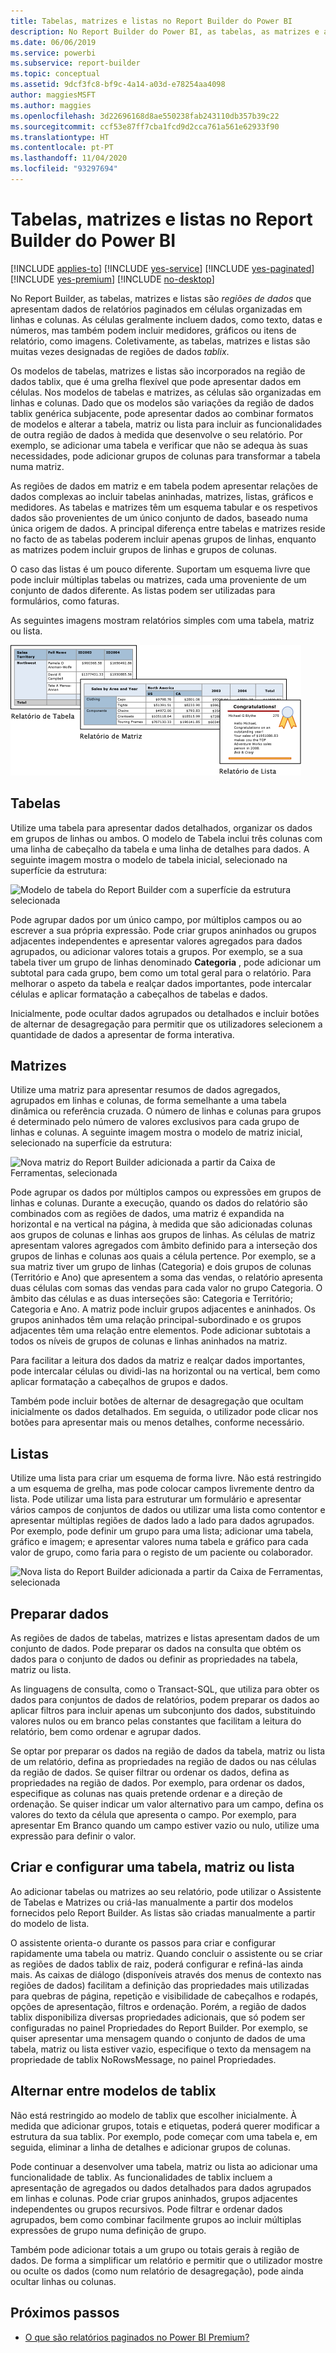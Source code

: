 ```yaml
---
title: Tabelas, matrizes e listas no Report Builder do Power BI
description: No Report Builder do Power BI, as tabelas, as matrizes e as listas são regiões de dados que apresentam dados de relatórios paginados em células organizadas em linhas e colunas.
ms.date: 06/06/2019
ms.service: powerbi
ms.subservice: report-builder
ms.topic: conceptual
ms.assetid: 9dcf3fc8-bf9c-4a14-a03d-e78254aa4098
author: maggiesMSFT
ms.author: maggies
ms.openlocfilehash: 3d22696168d8ae550238fab243110db357b39c22
ms.sourcegitcommit: ccf53e87ff7cba1fcd9d2cca761a561e62933f90
ms.translationtype: HT
ms.contentlocale: pt-PT
ms.lasthandoff: 11/04/2020
ms.locfileid: "93297694"
---
```

# <a name="tables-matrixes-and-lists-in-power-bi-report-builder"></a>Tabelas, matrizes e listas no Report Builder do Power BI

[!INCLUDE [applies-to](../includes/applies-to.md)] [!INCLUDE [yes-service](../includes/yes-service.md)] [!INCLUDE [yes-paginated](../includes/yes-paginated.md)] [!INCLUDE [yes-premium](../includes/yes-premium.md)] [!INCLUDE [no-desktop](../includes/no-desktop.md)] 

No Report Builder, as tabelas, matrizes e listas são *regiões de dados* que apresentam dados de relatórios paginados em células organizadas em linhas e colunas. As células geralmente incluem dados, como texto, datas e números, mas também podem incluir medidores, gráficos ou itens de relatório, como imagens. Coletivamente, as tabelas, matrizes e listas são muitas vezes designadas de regiões de dados *tablix*.  
  
 Os modelos de tabelas, matrizes e listas são incorporados na região de dados tablix, que é uma grelha flexível que pode apresentar dados em células. Nos modelos de tabelas e matrizes, as células são organizadas em linhas e colunas. Dado que os modelos são variações da região de dados tablix genérica subjacente, pode apresentar dados ao combinar formatos de modelos e alterar a tabela, matriz ou lista para incluir as funcionalidades de outra região de dados à medida que desenvolve o seu relatório. Por exemplo, se adicionar uma tabela e verificar que não se adequa às suas necessidades, pode adicionar grupos de colunas para transformar a tabela numa matriz.  
  
 As regiões de dados em matriz e em tabela podem apresentar relações de dados complexas ao incluir tabelas aninhadas, matrizes, listas, gráficos e medidores. As tabelas e matrizes têm um esquema tabular e os respetivos dados são provenientes de um único conjunto de dados, baseado numa única origem de dados. A principal diferença entre tabelas e matrizes reside no facto de as tabelas poderem incluir apenas grupos de linhas, enquanto as matrizes podem incluir grupos de linhas e grupos de colunas.  
  
 O caso das listas é um pouco diferente. Suportam um esquema livre que pode incluir múltiplas tabelas ou matrizes, cada uma proveniente de um conjunto de dados diferente. As listas podem ser utilizadas para formulários, como faturas.  
  
 As seguintes imagens mostram relatórios simples com uma tabela, matriz ou lista.  

![Tabela, matriz e lista do Report Builder](media/report-builder-tables-matrices-lists/report-builder-table-matrix-list.png)
  
##  <a name="tables"></a><a name="Table"></a> Tabelas  
 Utilize uma tabela para apresentar dados detalhados, organizar os dados em grupos de linhas ou ambos. O modelo de Tabela inclui três colunas com uma linha de cabeçalho da tabela e uma linha de detalhes para dados. A seguinte imagem mostra o modelo de tabela inicial, selecionado na superfície da estrutura:  

![Modelo de tabela do Report Builder com a superfície da estrutura selecionada](media/report-builder-tables-matrices-lists/report-builder-new-table.png)
  
 Pode agrupar dados por um único campo, por múltiplos campos ou ao escrever a sua própria expressão. Pode criar grupos aninhados ou grupos adjacentes independentes e apresentar valores agregados para dados agrupados, ou adicionar valores totais a grupos. Por exemplo, se a sua tabela tiver um grupo de linhas denominado **Categoria** , pode adicionar um subtotal para cada grupo, bem como um total geral para o relatório. Para melhorar o aspeto da tabela e realçar dados importantes, pode intercalar células e aplicar formatação a cabeçalhos de tabelas e dados.  
  
 Inicialmente, pode ocultar dados agrupados ou detalhados e incluir botões de alternar de desagregação para permitir que os utilizadores selecionem a quantidade de dados a apresentar de forma interativa.  
  
##  <a name="matrixes"></a><a name="Matrix"></a> Matrizes  
 Utilize uma matriz para apresentar resumos de dados agregados, agrupados em linhas e colunas, de forma semelhante a uma tabela dinâmica ou referência cruzada. O número de linhas e colunas para grupos é determinado pelo número de valores exclusivos para cada grupo de linhas e colunas. A seguinte imagem mostra o modelo de matriz inicial, selecionado na superfície da estrutura:  

![Nova matriz do Report Builder adicionada a partir da Caixa de Ferramentas, selecionada](media/report-builder-tables-matrices-lists/report-builder-new-matrix.png)
 
 Pode agrupar os dados por múltiplos campos ou expressões em grupos de linhas e colunas. Durante a execução, quando os dados do relatório são combinados com as regiões de dados, uma matriz é expandida na horizontal e na vertical na página, à medida que são adicionadas colunas aos grupos de colunas e linhas aos grupos de linhas. As células de matriz apresentam valores agregados com âmbito definido para a interseção dos grupos de linhas e colunas aos quais a célula pertence. Por exemplo, se a sua matriz tiver um grupo de linhas (Categoria) e dois grupos de colunas (Território e Ano) que apresentem a soma das vendas, o relatório apresenta duas células com somas das vendas para cada valor no grupo Categoria. O âmbito das células e as duas interseções são: Categoria e Território; Categoria e Ano. A matriz pode incluir grupos adjacentes e aninhados. Os grupos aninhados têm uma relação principal-subordinado e os grupos adjacentes têm uma relação entre elementos. Pode adicionar subtotais a todos os níveis de grupos de colunas e linhas aninhados na matriz.  
  
 Para facilitar a leitura dos dados da matriz e realçar dados importantes, pode intercalar células ou dividi-las na horizontal ou na vertical, bem como aplicar formatação a cabeçalhos de grupos e dados.  
  
 Também pode incluir botões de alternar de desagregação que ocultam inicialmente os dados detalhados. Em seguida, o utilizador pode clicar nos botões para apresentar mais ou menos detalhes, conforme necessário.  
  
##  <a name="lists"></a><a name="List"></a> Listas  
 Utilize uma lista para criar um esquema de forma livre. Não está restringido a um esquema de grelha, mas pode colocar campos livremente dentro da lista. Pode utilizar uma lista para estruturar um formulário e apresentar vários campos de conjuntos de dados ou utilizar uma lista como contentor e apresentar múltiplas regiões de dados lado a lado para dados agrupados. Por exemplo, pode definir um grupo para uma lista; adicionar uma tabela, gráfico e imagem; e apresentar valores numa tabela e gráfico para cada valor de grupo, como faria para o registo de um paciente ou colaborador.  

![Nova lista do Report Builder adicionada a partir da Caixa de Ferramentas, selecionada](media/report-builder-tables-matrices-lists/report-builder-new-list.png)
  
##  <a name="preparing-data"></a><a name="PreparingData"></a> Preparar dados  
 As regiões de dados de tabelas, matrizes e listas apresentam dados de um conjunto de dados. Pode preparar os dados na consulta que obtém os dados para o conjunto de dados ou definir as propriedades na tabela, matriz ou lista.  
  
 As linguagens de consulta, como o Transact-SQL, que utiliza para obter os dados para conjuntos de dados de relatórios, podem preparar os dados ao aplicar filtros para incluir apenas um subconjunto dos dados, substituindo valores nulos ou em branco pelas constantes que facilitam a leitura do relatório, bem como ordenar e agrupar dados.  
  
 Se optar por preparar os dados na região de dados da tabela, matriz ou lista de um relatório, defina as propriedades na região de dados ou nas células da região de dados. Se quiser filtrar ou ordenar os dados, defina as propriedades na região de dados. Por exemplo, para ordenar os dados, especifique as colunas nas quais pretende ordenar e a direção de ordenação. Se quiser indicar um valor alternativo para um campo, defina os valores do texto da célula que apresenta o campo. Por exemplo, para apresentar Em Branco quando um campo estiver vazio ou nulo, utilize uma expressão para definir o valor.  
  
##  <a name="building-and-configuring-a-table-matrix-or-list"></a><a name="BuildingConfiguringTableMatrixList"></a> Criar e configurar uma tabela, matriz ou lista  
 Ao adicionar tabelas ou matrizes ao seu relatório, pode utilizar o Assistente de Tabelas e Matrizes ou criá-las manualmente a partir dos modelos fornecidos pelo Report Builder. As listas são criadas manualmente a partir do modelo de lista.  
  
 O assistente orienta-o durante os passos para criar e configurar rapidamente uma tabela ou matriz. Quando concluir o assistente ou se criar as regiões de dados tablix de raiz, poderá configurar e refiná-las ainda mais. As caixas de diálogo (disponíveis através dos menus de contexto nas regiões de dados) facilitam a definição das propriedades mais utilizadas para quebras de página, repetição e visibilidade de cabeçalhos e rodapés, opções de apresentação, filtros e ordenação. Porém, a região de dados tablix disponibiliza diversas propriedades adicionais, que só podem ser configuradas no painel Propriedades do Report Builder. Por exemplo, se quiser apresentar uma mensagem quando o conjunto de dados de uma tabela, matriz ou lista estiver vazio, especifique o texto da mensagem na propriedade de tablix NoRowsMessage, no painel Propriedades.  
  
##  <a name="changing-between-tablix-templates"></a><a name="ChangingBetweenTablixTemplates"></a> Alternar entre modelos de tablix  
 Não está restringido ao modelo de tablix que escolher inicialmente. À medida que adicionar grupos, totais e etiquetas, poderá querer modificar a estrutura da sua tablix. Por exemplo, pode começar com uma tabela e, em seguida, eliminar a linha de detalhes e adicionar grupos de colunas.  
  
 Pode continuar a desenvolver uma tabela, matriz ou lista ao adicionar uma funcionalidade de tablix. As funcionalidades de tablix incluem a apresentação de agregados ou dados detalhados para dados agrupados em linhas e colunas. Pode criar grupos aninhados, grupos adjacentes independentes ou grupos recursivos. Pode filtrar e ordenar dados agrupados, bem como combinar facilmente grupos ao incluir múltiplas expressões de grupo numa definição de grupo.  
  
 Também pode adicionar totais a um grupo ou totais gerais à região de dados. De forma a simplificar um relatório e permitir que o utilizador mostre ou oculte os dados (como num relatório de desagregação), pode ainda ocultar linhas ou colunas. 

## <a name="next-steps"></a>Próximos passos

- [O que são relatórios paginados no Power BI Premium?](paginated-reports-report-builder-power-bi.md)
